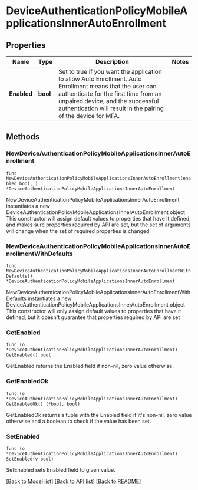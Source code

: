 # DeviceAuthenticationPolicyMobileApplicationsInnerAutoEnrollment

## Properties

Name | Type | Description | Notes
------------ | ------------- | ------------- | -------------
**Enabled** | **bool** | Set to true if you want the application to allow Auto Enrollment. Auto Enrollment means that the user can authenticate for the first time from an unpaired device, and the successful authentication will result in the pairing of the device for MFA. | 

## Methods

### NewDeviceAuthenticationPolicyMobileApplicationsInnerAutoEnrollment

`func NewDeviceAuthenticationPolicyMobileApplicationsInnerAutoEnrollment(enabled bool, ) *DeviceAuthenticationPolicyMobileApplicationsInnerAutoEnrollment`

NewDeviceAuthenticationPolicyMobileApplicationsInnerAutoEnrollment instantiates a new DeviceAuthenticationPolicyMobileApplicationsInnerAutoEnrollment object
This constructor will assign default values to properties that have it defined,
and makes sure properties required by API are set, but the set of arguments
will change when the set of required properties is changed

### NewDeviceAuthenticationPolicyMobileApplicationsInnerAutoEnrollmentWithDefaults

`func NewDeviceAuthenticationPolicyMobileApplicationsInnerAutoEnrollmentWithDefaults() *DeviceAuthenticationPolicyMobileApplicationsInnerAutoEnrollment`

NewDeviceAuthenticationPolicyMobileApplicationsInnerAutoEnrollmentWithDefaults instantiates a new DeviceAuthenticationPolicyMobileApplicationsInnerAutoEnrollment object
This constructor will only assign default values to properties that have it defined,
but it doesn't guarantee that properties required by API are set

### GetEnabled

`func (o *DeviceAuthenticationPolicyMobileApplicationsInnerAutoEnrollment) GetEnabled() bool`

GetEnabled returns the Enabled field if non-nil, zero value otherwise.

### GetEnabledOk

`func (o *DeviceAuthenticationPolicyMobileApplicationsInnerAutoEnrollment) GetEnabledOk() (*bool, bool)`

GetEnabledOk returns a tuple with the Enabled field if it's non-nil, zero value otherwise
and a boolean to check if the value has been set.

### SetEnabled

`func (o *DeviceAuthenticationPolicyMobileApplicationsInnerAutoEnrollment) SetEnabled(v bool)`

SetEnabled sets Enabled field to given value.



[[Back to Model list]](../README.md#documentation-for-models) [[Back to API list]](../README.md#documentation-for-api-endpoints) [[Back to README]](../README.md)


